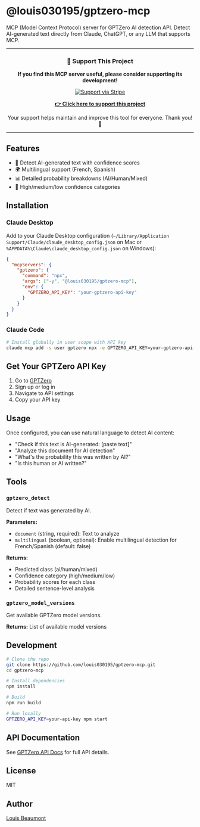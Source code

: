 # @louis030195/gptzero-mcp

MCP (Model Context Protocol) server for GPTZero AI detection API. Detect AI-generated text directly from Claude, ChatGPT, or any LLM that supports MCP.

---

<div align="center">

### 💖 Support This Project

**If you find this MCP server useful, please consider supporting its development!**

[![Support via Stripe](https://img.shields.io/badge/Support-Stripe-635bff?style=for-the-badge&logo=stripe&logoColor=white)](https://buy.stripe.com/5kQ14n1j3a347Q59a8)

[**👉 Click here to support this project**](https://buy.stripe.com/5kQ14n1j3a347Q59a8)

Your support helps maintain and improve this tool for everyone. Thank you! 🙏

</div>

---

## Features

- 🤖 Detect AI-generated text with confidence scores
- 🌍 Multilingual support (French, Spanish)
- 📊 Detailed probability breakdowns (AI/Human/Mixed)
- 🎯 High/medium/low confidence categories

## Installation

### Claude Desktop

Add to your Claude Desktop configuration (`~/Library/Application Support/Claude/claude_desktop_config.json` on Mac or `%APPDATA%\Claude\claude_desktop_config.json` on Windows):

```json
{
  "mcpServers": {
    "gptzero": {
      "command": "npx",
      "args": ["-y", "@louis030195/gptzero-mcp"],
      "env": {
        "GPTZERO_API_KEY": "your-gptzero-api-key"
      }
    }
  }
}
```

### Claude Code

```bash
# Install globally in user scope with API key
claude mcp add -s user gptzero npx -e GPTZERO_API_KEY=your-gptzero-api-key -- -y @louis030195/gptzero-mcp
```

## Get Your GPTZero API Key

1. Go to [GPTZero](https://gptzero.me)
2. Sign up or log in
3. Navigate to API settings
4. Copy your API key

## Usage

Once configured, you can use natural language to detect AI content:

- "Check if this text is AI-generated: [paste text]"
- "Analyze this document for AI detection"
- "What's the probability this was written by AI?"
- "Is this human or AI written?"

## Tools

### `gptzero_detect`

Detect if text was generated by AI.

**Parameters:**
- `document` (string, required): Text to analyze
- `multilingual` (boolean, optional): Enable multilingual detection for French/Spanish (default: false)

**Returns:**
- Predicted class (ai/human/mixed)
- Confidence category (high/medium/low)
- Probability scores for each class
- Detailed sentence-level analysis

### `gptzero_model_versions`

Get available GPTZero model versions.

**Returns:** List of available model versions

## Development

```bash
# Clone the repo
git clone https://github.com/louis030195/gptzero-mcp.git
cd gptzero-mcp

# Install dependencies
npm install

# Build
npm run build

# Run locally
GPTZERO_API_KEY=your-api-key npm start
```

## API Documentation

See [GPTZero API Docs](https://gptzero.stoplight.io/) for full API details.

## License

MIT

## Author

[Louis Beaumont](https://twitter.com/louis030195)
